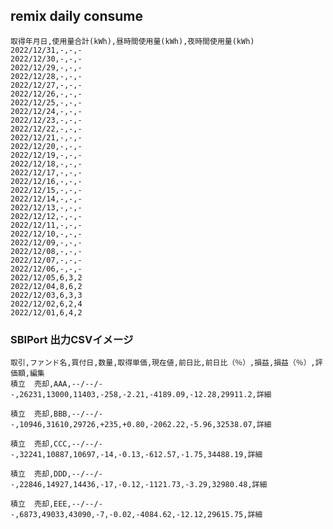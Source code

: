 ## remix daily consume

```
取得年月日,使用量合計(kWh),昼時間使用量(kWh),夜時間使用量(kWh)
2022/12/31,-,-,-
2022/12/30,-,-,-
2022/12/29,-,-,-
2022/12/28,-,-,-
2022/12/27,-,-,-
2022/12/26,-,-,-
2022/12/25,-,-,-
2022/12/24,-,-,-
2022/12/23,-,-,-
2022/12/22,-,-,-
2022/12/21,-,-,-
2022/12/20,-,-,-
2022/12/19,-,-,-
2022/12/18,-,-,-
2022/12/17,-,-,-
2022/12/16,-,-,-
2022/12/15,-,-,-
2022/12/14,-,-,-
2022/12/13,-,-,-
2022/12/12,-,-,-
2022/12/11,-,-,-
2022/12/10,-,-,-
2022/12/09,-,-,-
2022/12/08,-,-,-
2022/12/07,-,-,-
2022/12/06,-,-,-
2022/12/05,6,3,2
2022/12/04,8,6,2
2022/12/03,6,3,3
2022/12/02,6,2,4
2022/12/01,6,4,2
```

### SBIPort 出力CSVイメージ
    取引,ファンド名,買付日,数量,取得単価,現在値,前日比,前日比（％）,損益,損益（％）,評価額,編集
    積立  売却,AAA,--/--/--,26231,13000,11403,-258,-2.21,-4189.09,-12.28,29911.2,詳細 

    積立  売却,BBB,--/--/--,10946,31610,29726,+235,+0.80,-2062.22,-5.96,32538.07,詳細 

    積立  売却,CCC,--/--/--,32241,10887,10697,-14,-0.13,-612.57,-1.75,34488.19,詳細 

    積立  売却,DDD,--/--/--,22846,14927,14436,-17,-0.12,-1121.73,-3.29,32980.48,詳細 

    積立  売却,EEE,--/--/--,6873,49033,43090,-7,-0.02,-4084.62,-12.12,29615.75,詳細 
